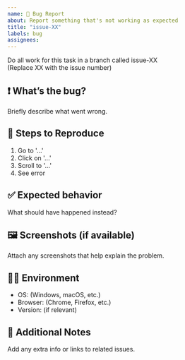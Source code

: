 ```yaml
---
name: 🐞 Bug Report
about: Report something that's not working as expected
title: "issue-XX"
labels: bug
assignees:
---
```


Do all work for this task in a branch called issue-XX  
(Replace XX with the issue number)

## ❗️ What’s the bug?
Briefly describe what went wrong.

## 🔁 Steps to Reproduce
1. Go to '...'
2. Click on '...'
3. Scroll to '...'
4. See error

## ✅ Expected behavior
What should have happened instead?

## 🖼 Screenshots (if available)
Attach any screenshots that help explain the problem.

## 🧑‍💻 Environment
- OS: (Windows, macOS, etc.)
- Browser: (Chrome, Firefox, etc.)
- Version: (if relevant)

## 📝 Additional Notes
Add any extra info or links to related issues.
